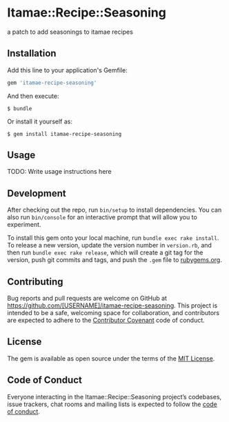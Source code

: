 # Itamae::Recipe::Seasoning

a patch to add seasonings to itamae recipes

## Installation

Add this line to your application's Gemfile:

```ruby
gem 'itamae-recipe-seasoning'
```

And then execute:

    $ bundle

Or install it yourself as:

    $ gem install itamae-recipe-seasoning

## Usage

TODO: Write usage instructions here

## Development

After checking out the repo, run `bin/setup` to install dependencies. You can also run `bin/console` for an interactive prompt that will allow you to experiment.

To install this gem onto your local machine, run `bundle exec rake install`. To release a new version, update the version number in `version.rb`, and then run `bundle exec rake release`, which will create a git tag for the version, push git commits and tags, and push the `.gem` file to [rubygems.org](https://rubygems.org).

## Contributing

Bug reports and pull requests are welcome on GitHub at https://github.com/[USERNAME]/itamae-recipe-seasoning. This project is intended to be a safe, welcoming space for collaboration, and contributors are expected to adhere to the [Contributor Covenant](http://contributor-covenant.org) code of conduct.

## License

The gem is available as open source under the terms of the [MIT License](https://opensource.org/licenses/MIT).

## Code of Conduct

Everyone interacting in the Itamae::Recipe::Seasoning project’s codebases, issue trackers, chat rooms and mailing lists is expected to follow the [code of conduct](https://github.com/[USERNAME]/itamae-recipe-seasoning/blob/master/CODE_OF_CONDUCT.md).
